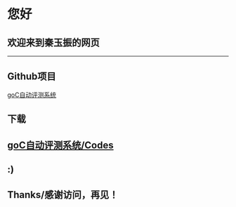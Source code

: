 # 您好

## 欢迎来到秦玉振的网页  
---  
## Github项目  
[goC自动评测系统](https://github.com/YuzhenQin/goC-automatic-evaluation-system)  
## 下载  
[goC自动评测系统/Codes](https://github.com/YuzhenQin/goC-automatic-evaluation-system/blob/master/goC.cpp)  
---
## :)
## Thanks/感谢访问，再见！ 
